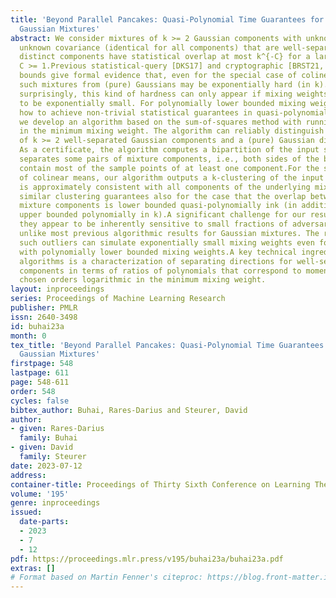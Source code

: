 ```yaml
---
title: 'Beyond Parallel Pancakes: Quasi-Polynomial Time Guarantees for Non-Spherical
  Gaussian Mixtures'
abstract: We consider mixtures of k >= 2 Gaussian components with unknown means and
  unknown covariance (identical for all components) that are well-separated, i.e.,
  distinct components have statistical overlap at most k^{-C} for a large enough constant
  C >= 1.Previous statistical-query [DKS17] and cryptographic [BRST21, GVV22] lower
  bounds give formal evidence that, even for the special case of colinear means, distinguishing
  such mixtures from (pure) Gaussians may be exponentially hard (in k).We show that,
  surprisingly, this kind of hardness can only appear if mixing weights are allowed
  to be exponentially small. For polynomially lower bounded mixing weights, we show
  how to achieve non-trivial statistical guarantees in quasi-polynomial time.Concretely,
  we develop an algorithm based on the sum-of-squares method with running time quasi-polynomial
  in the minimum mixing weight. The algorithm can reliably distinguish between a mixture
  of k >= 2 well-separated Gaussian components and a (pure) Gaussian distribution.
  As a certificate, the algorithm computes a bipartition of the input sample that
  separates some pairs of mixture components, i.e., both sides of the bipartition
  contain most of the sample points of at least one component.For the special case
  of colinear means, our algorithm outputs a k-clustering of the input sample that
  is approximately consistent with all components of the underlying mixture. We obtain
  similar clustering guarantees also for the case that the overlap between any two
  mixture components is lower bounded quasi-polynomially ink (in addition to being
  upper bounded polynomially in k).A significant challenge for our results is that
  they appear to be inherently sensitive to small fractions of adversarial outliers
  unlike most previous algorithmic results for Gaussian mixtures. The reason is that
  such outliers can simulate exponentially small mixing weights even for mixtures
  with polynomially lower bounded mixing weights.A key technical ingredient of our
  algorithms is a characterization of separating directions for well-separated Gaussian
  components in terms of ratios of polynomials that correspond to moments of two carefully
  chosen orders logarithmic in the minimum mixing weight.
layout: inproceedings
series: Proceedings of Machine Learning Research
publisher: PMLR
issn: 2640-3498
id: buhai23a
month: 0
tex_title: 'Beyond Parallel Pancakes: Quasi-Polynomial Time Guarantees for Non-Spherical
  Gaussian Mixtures'
firstpage: 548
lastpage: 611
page: 548-611
order: 548
cycles: false
bibtex_author: Buhai, Rares-Darius and Steurer, David
author:
- given: Rares-Darius
  family: Buhai
- given: David
  family: Steurer
date: 2023-07-12
address: 
container-title: Proceedings of Thirty Sixth Conference on Learning Theory
volume: '195'
genre: inproceedings
issued:
  date-parts:
  - 2023
  - 7
  - 12
pdf: https://proceedings.mlr.press/v195/buhai23a/buhai23a.pdf
extras: []
# Format based on Martin Fenner's citeproc: https://blog.front-matter.io/posts/citeproc-yaml-for-bibliographies/
---
```

